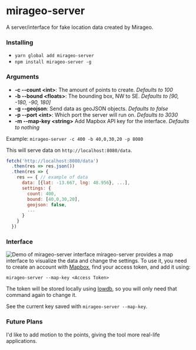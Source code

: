 # mirageo-server
A server/interface for fake location data created by Mirageo.

### Installing
- `yarn global add mirageo-server`
- `npm install mirageo-server -g`

### Arguments
- **-c --count &lt;int>**: The amount of points to create. *Defaults to 100*
- **-b --bound &lt;floats>**: The bounding box, NW to SE. *Defaults to [90, -180, -90, 180]*
- **-g --geojson**: Send data as geoJSON objects. *Defaults to false*
- **-p --port &lt;int>**: Which port the server will run on. *Defaults to 3030*
- **-m --map-key &lt;string>** Add Mapbox API key for the interface. *Defaults to nothing*

Example: 
`mirageo-server -c 400 -b 40,0,30,20 -p 8080`

This will serve data on `http://localhost:8080/data`. 
```js
fetch('http://localhost:8080/data')
  .then(res => res.json())
  .then(res => {
    res == { // example of data
      data: [{lat: -13.667, lng: 48.956}, ...],
      settings: {
        count: 400,
        bound: [40,0,30,20],
        geojson: false,
        ...
      }
    }
  })
```

### Interface
![Demo of mirageo-server interface](http://g.recordit.co/tUtfJRloAj.gif)
mirageo-server provides a map interface to visualize the data and change the settings.
To use it, you need to create an account with [Mapbox](https://www.mapbox.com), find your access token, and add it using: 
```
mirageo-server --map-key <Access Token>
```
The token will be stored locally using [lowdb](https://github.com/typicode/lowdb), so you will only need that command again to change it.

See the current key saved with `mirageo-server --map-key`.



### Future Plans
I'd like to add motion to the points, giving the tool more real-life applications.

